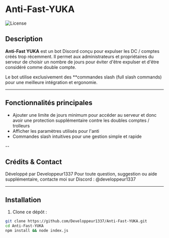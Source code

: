 # Anti-Fast-YUKA

![License](https://img.shields.io/badge/license-MIT-green)

## Description

**Anti-Fast YUKA** est un bot Discord conçu pour expulser les DC / comptes créés trop récemment.
Il permet aux administrateurs et propriétaires du serveur de choisir un nombre de jours pour éviter d'être expulser et d'être considéré comme double compte.

Le bot utilise exclusivement des **commandes slash (full slash commands) pour une meilleure intégration et ergonomie.

---

## Fonctionnalités principales

- Ajouter une limite de jours minimum pour accéder au serveur et donc avoir une protection supplémentaire contre les doubles comptes / trolleurs
- Afficher les paramètres utilisés pour l'anti
- Commandes slash intuitives pour une gestion simple et rapide

--

## Crédits & Contact
Développé par Developpeur1337
Pour toute question, suggestion ou aide supplémentaire, contacte moi sur Discord : @developpeur1337

---

## Installation

1. Clone ce dépôt :

```bash
git clone https://github.com/Developpeur1337/Anti-Fast-YUKA.git
cd Anti-Fast-YUKA
npm install && node index.js
